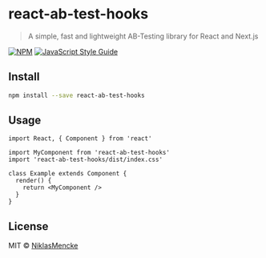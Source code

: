 # react-ab-test-hooks

> A simple, fast and lightweight AB-Testing library for React and Next.js

[![NPM](https://img.shields.io/npm/v/react-ab-test-hooks.svg)](https://www.npmjs.com/package/react-ab-test-hooks) [![JavaScript Style Guide](https://img.shields.io/badge/code_style-standard-brightgreen.svg)](https://standardjs.com)

## Install

```bash
npm install --save react-ab-test-hooks
```

## Usage

```tsx
import React, { Component } from 'react'

import MyComponent from 'react-ab-test-hooks'
import 'react-ab-test-hooks/dist/index.css'

class Example extends Component {
  render() {
    return <MyComponent />
  }
}
```

## License

MIT © [NiklasMencke](https://github.com/NiklasMencke)
